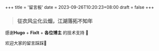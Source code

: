 +++
title = '留言板'
date = 2023-09-26T10:20:23+08:00
draft = false
+++


> ### 征衣风尘化云烟，江湖落拓不知年

感谢**Hugo** + **FixIt** + **各位博主**  的技术支持 🫶
<br>

欢迎大家的留言踩踩🦶